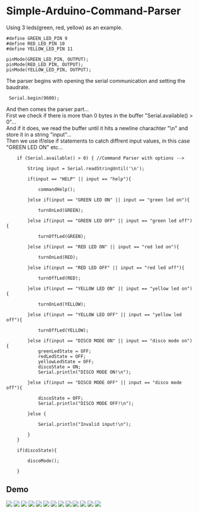 # Simple-Arduino-Command-Parser
Using 3 leds(green, red, yellow) as an example.
```
#define GREEN_LED_PIN 9
#define RED_LED_PIN 10
#define YELLOW_LED_PIN 11

pinMode(GREEN_LED_PIN, OUTPUT); 
pinMode(RED_LED_PIN, OUTPUT);
pinMode(YELLOW_LED_PIN, OUTPUT);

```
The parser begins with opening the serial communication and setting the baudrate.
```
 Serial.begin(9600);
```

And then comes the parser part...<br>
First we check if there is more than 0 bytes in the buffer "Serial.available() > 0"...<br>
And if it does, we read the buffer until it hits a newline charachter "\n" and store it in a string "input"...<br>
Then we use if/else if statements to catch diffrent input values, in this case "GREEN LED ON" etc...
```
    if (Serial.available() > 0) { //Command Parser with options -->

        String input = Serial.readStringUntil('\n'); 

        if(input == "HELP" || input == "help"){

            commandHelp();

        }else if(input == "GREEN LED ON" || input == "green led on"){

            turnOnLed(GREEN);

        }else if(input == "GREEN LED OFF" || input == "green led off"){

            turnOffLed(GREEN);

        }else if(input == "RED LED ON" || input == "red led on"){

            turnOnLed(RED);

        }else if(input == "RED LED OFF" || input == "red led off"){

            turnOffLed(RED);

        }else if(input == "YELLOW LED ON" || input == "yellow led on"){

            turnOnLed(YELLOW);

        }else if(input == "YELLOW LED OFF" || input == "yellow led off"){
            
            turnOffLed(YELLOW);

        }else if(input == "DISCO MODE ON" || input == "disco mode on"){
            greenLedState = OFF;
            redLedState = OFF;
            yellowLedState = OFF;
            discoState = ON;
            Serial.println("DISCO MODE ON!\n");

        }else if(input == "DISCO MODE OFF" || input == "disco mode off"){

            discoState = OFF;
            Serial.println("DISCO MODE OFF!\n");

        }else {

            Serial.println("Invalid input!\n");

        }
    }

    if(discoState){

        discoMode();
        
    }
```

## Demo
![](DemoPics/1.png)
![](DemoPics/2.png)
![](DemoPics/1-1.jpg)
![](DemoPics/3.png)
![](DemoPics/4.png)
![](DemoPics/4-1.jpg)
![](DemoPics/5.png)
![](DemoPics/5-1.jpg)
![](DemoPics/6.png)
![](DemoPics/6-1.jpg)
![](DemoPics/7.png)
![](DemoPics/7-1.gif)
![](DemoPics/8.png)
